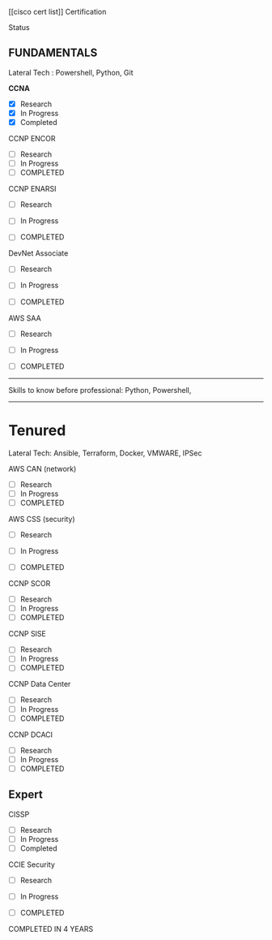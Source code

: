 
[[cisco cert list]]
Certification

Status

## FUNDAMENTALS

Lateral Tech : Powershell, Python, Git

**CCNA**

- [x] Research
- [x] In Progress
- [x] Completed

CCNP ENCOR
- [ ] Research
- [ ] In Progress
- [ ] COMPLETED 

CCNP ENARSI
- [ ] Research
- [ ] In Progress
- [ ] COMPLETED 


DevNet Associate
- [ ] Research
- [ ] In Progress
- [ ] COMPLETED 


AWS SAA
- [ ] Research
- [ ] In Progress
- [ ] COMPLETED 


--- 




Skills to know before professional: Python, Powershell, 

---

# Tenured

Lateral Tech: Ansible, Terraform, Docker, VMWARE, IPSec


AWS CAN (network)
- [ ] Research
- [ ] In Progress
- [ ] COMPLETED 

AWS CSS (security)
- [ ] Research
- [ ] In Progress
- [ ] COMPLETED 


CCNP SCOR
- [ ] Research
- [ ] In Progress 
- [ ] COMPLETED 

CCNP SISE
- [ ] Research
- [ ] In Progress
- [ ] COMPLETED

CCNP Data Center

- [ ] Research
- [ ] In Progress
- [ ] COMPLETED

CCNP DCACI

- [ ] Research
- [ ] In Progress
- [ ] COMPLETED

## Expert


CISSP
- [ ] Research
- [ ] In Progress
- [ ] Completed

CCIE Security
- [ ] Research
- [ ] In Progress
- [ ] COMPLETED 



COMPLETED IN 4 YEARS



